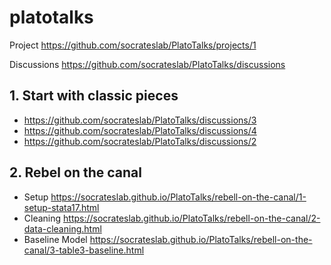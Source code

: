# platotalks

Project https://github.com/socrateslab/PlatoTalks/projects/1

Discussions https://github.com/socrateslab/PlatoTalks/discussions

## 1. Start with classic pieces
- https://github.com/socrateslab/PlatoTalks/discussions/3
- https://github.com/socrateslab/PlatoTalks/discussions/4
- https://github.com/socrateslab/PlatoTalks/discussions/2

## 2. Rebel on the canal

- Setup https://socrateslab.github.io/PlatoTalks/rebell-on-the-canal/1-setup-stata17.html
- Cleaning https://socrateslab.github.io/PlatoTalks/rebell-on-the-canal/2-data-cleaning.html
- Baseline Model https://socrateslab.github.io/PlatoTalks/rebell-on-the-canal/3-table3-baseline.html
